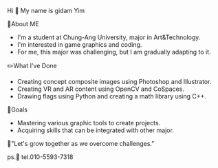 Hi 👋 My name is gidam Yim

🤔About ME
- I'm a student at Chung-Ang University, major in Art&Technology.
- I'm interested in game graphics and coding.
- For me, this major was challenging, but I am gradually adapting to it.

✏️What I've Done
- Creating concept composite images using Photoshop and Illustrator.
- Creating VR and AR content using OpenCV and CoSpaces.
- Drawing flags using Python and creating a math library using C++.

🎯Goals
- Mastering various graphic tools to create projects.
- Acquiring skills that can be integrated with other major.

👯"Let's grow together as we overcome challenges."

ps.💬 tel.010-5593-7318

